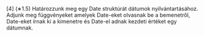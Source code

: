 [4] (∗1.5) Határozzunk meg egy Date struktúrát dátumok nyilvántartásához. Adjunk meg függvényeket amelyek
Date-eket olvasnak be a bemenetről, Date-eket írnak ki a kimenetre és Date-el adnak kezdeti értéket egy dátumnak.
